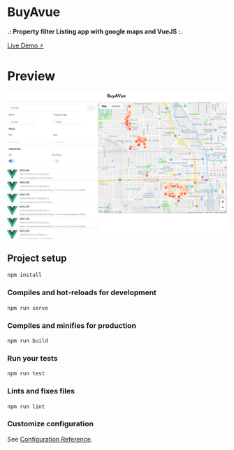 # BuyAvue

**.: Property filter Listing app with google maps and VueJS :.**

[Live Demo ⚡️](https://stannesi.github.io/buyAvue/)

# Preview

<img border="0" width="624" id="Picture 1" src="https://github.com/stannesi/buyAVue/blob/master/public/screenshot.png" />


## Project setup
```
npm install
```

### Compiles and hot-reloads for development
```
npm run serve
```

### Compiles and minifies for production
```
npm run build
```

### Run your tests
```
npm run test
```

### Lints and fixes files
```
npm run lint
```

### Customize configuration
See [Configuration Reference](https://cli.vuejs.org/config/).
